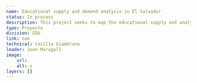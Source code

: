 ```yaml
---
name: Educational supply and demand analysis in El Salvador
status: In process
description: This project seeks to map the educational supply and analyze the demand in the transition from primary to low and high secondary school in two municipalities of El Salvador.The distribution of educational services will be identified and areas of influence between both levels will be established, highlighting areas without access to high high school.In addition, patterns of choice of centers and distances will be analyzed between them to detect possible continuity barriers.All this will be reflected on a map that will demonstrate the areas with the greatest need for educational infrastructure and the critical points of school abandonment in the transition.
type: Proyecto
division: EDU
link: nan
technical: Cecilia Giambruno
leader: Juan Maragall
image: 
    url: 
    alt: x
layers: []
---
```

    